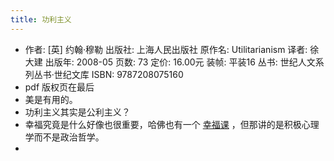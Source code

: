 ```yaml
---
title: 功利主义
---
```


- 作者:  [英] 约翰·穆勒
  出版社: 上海人民出版社
  原作名: Utilitarianism
  译者: 徐大建
  出版年: 2008-05
  页数: 73
  定价: 16.00元
  装帧: 平装16
  丛书: 世纪人文系列丛书·世纪文库
  ISBN: 9787208075160
- pdf 版权页在最后
- 美是有用的。
- 功利主义其实是公利主义？
- 幸福究竟是什么好像也很重要，哈佛也有一个 [幸福课](https://positivepsychology.com/harvard-positive-psychology-course-1504/#:~:text=Harvard's%20Positive%20Psychology%201504%2C%20taught,professor%20Tal%20Ben%2DShahar%20Ph.&text=The%20course's%20focus%20is%20on,spirituality%2C%20happiness%2C%20and%20humor.) ，但那讲的是积极心理学而不是政治哲学。
-
